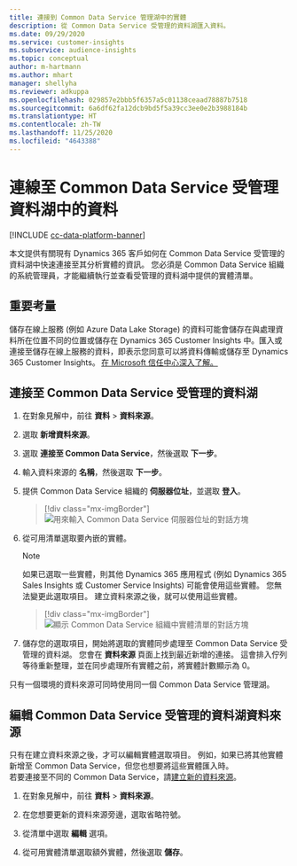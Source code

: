 ```yaml
---
title: 連接到 Common Data Service 管理湖中的實體
description: 從 Common Data Service 受管理的資料湖匯入資料。
ms.date: 09/29/2020
ms.service: customer-insights
ms.subservice: audience-insights
ms.topic: conceptual
author: m-hartmann
ms.author: mhart
manager: shellyha
ms.reviewer: adkuppa
ms.openlocfilehash: 029857e2bbb5f6357a5c01138ceaad78887b7518
ms.sourcegitcommit: 6a6df62fa12dcb9bd5f5a39cc3ee0e2b3988184b
ms.translationtype: HT
ms.contentlocale: zh-TW
ms.lasthandoff: 11/25/2020
ms.locfileid: "4643388"
---
```

# <a name="connect-to-data-in-a-common-data-service-managed-data-lake"></a>連線至 Common Data Service 受管理資料湖中的資料

[!INCLUDE [cc-data-platform-banner](../includes/cc-data-platform-banner.md)]

本文提供有關現有 Dynamics 365 客戶如何在 Common Data Service 受管理的資料湖中快速連接至其分析實體的資訊。 您必須是 Common Data Service 組織的系統管理員，才能繼續執行並查看受管理的資料湖中提供的實體清單。

## <a name="important-considerations"></a>重要考量

儲存在線上服務 (例如 Azure Data Lake Storage) 的資料可能會儲存在與處理資料所在位置不同的位置或儲存在 Dynamics 365 Customer Insights 中。匯入或連接至儲存在線上服務的資料，即表示您同意可以將資料傳輸或儲存至 Dynamics 365 Customer Insights。 [在 Microsoft 信任中心深入了解。](https://www.microsoft.com/trust-center)

## <a name="connect-to-a-common-data-service-managed-lake"></a>連接至 Common Data Service 受管理的資料湖

1. 在對象見解中，前往 **資料** > **資料來源**。

2. 選取 **新增資料來源**。

3. 選取 **連接至 Common Data Service**，然後選取 **下一步**。

4. 輸入資料來源的 **名稱**，然後選取 **下一步**。

5. 提供 Common Data Service 組織的 **伺服器位址**，並選取 **登入**。

   > [!div class="mx-imgBorder"]
   > ![用來輸入 Common Data Service 伺服器位址的對話方塊](media/enter-CDS-org-details.png)

6. 從可用清單選取要內嵌的實體。    

   > [!NOTE]
   > 如果已選取一些實體，則其他 Dynamics 365 應用程式 (例如 Dynamics 365 Sales Insights 或 Customer Service Insights) 可能會使用這些實體。 您無法變更此選取項目。 建立資料來源之後，就可以使用這些實體。

   > [!div class="mx-imgBorder"]
   > ![顯示 Common Data Service 組織中實體清單的對話方塊](media/select-analytical-entities.png)

7. 儲存您的選取項目，開始將選取的實體同步處理至 Common Data Service 受管理的資料湖。 您會在 **資料來源** 頁面上找到最近新增的連接。 這會排入佇列等待重新整理，並在同步處理所有實體之前，將實體計數顯示為 0。

只有一個環境的資料來源可同時使用同一個 Common Data Service 管理湖。

## <a name="edit-a-common-data-service-managed-lake-data-source"></a>編輯 Common Data Service 受管理的資料湖資料來源

只有在建立資料來源之後，才可以編輯實體選取項目。 例如，如果已將其他實體新增至 Common Data Service，但您也想要將這些實體匯入時。    
若要連接至不同的 Common Data Service，請[建立新的資料來源](#connect-to-a-common-data-service-managed-lake)。

1. 在對象見解中，前往 **資料** > **資料來源**。

2. 在您想要更新的資料來源旁邊，選取省略符號。

3. 從清單中選取 **編輯** 選項。

4. 從可用實體清單選取額外實體，然後選取 **儲存**。
